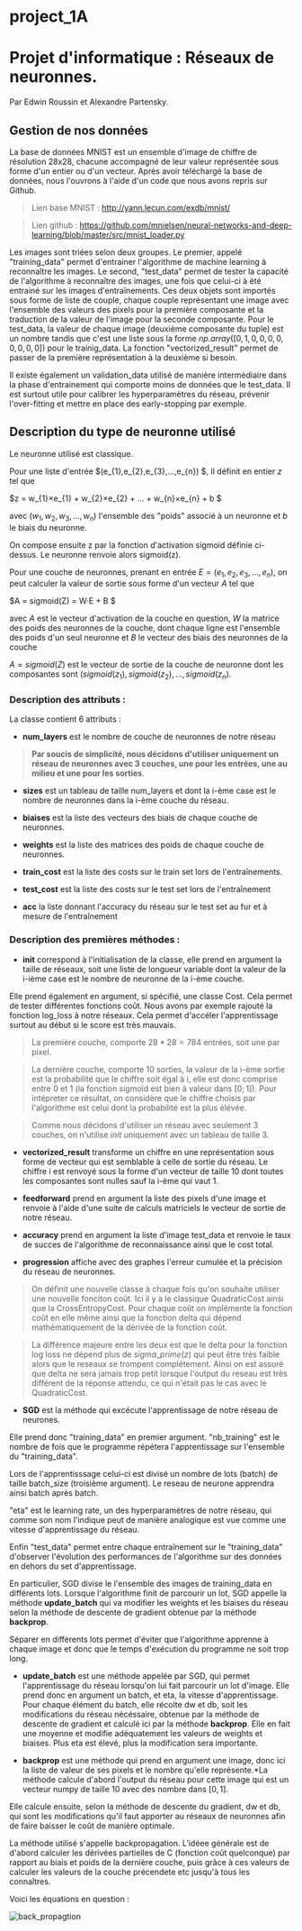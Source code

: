 # project_1A

# Projet d'informatique : Réseaux de neuronnes.
Par Edwin Roussin et Alexandre Partensky.



## Gestion de nos données

 La base de données MNIST est un ensemble d'image de chiffre de résolution 28x28, chacune accompagné de leur valeur représentée sous forme d'un entier ou d'un vecteur. Après avoir téléchargé la base de données, nous l'ouvrons à l'aide d'un code que nous avons repris sur Github.

> Lien base MNIST : http://yann.lecun.com/exdb/mnist/



> Lien github : https://github.com/mnielsen/neural-networks-and-deep-learning/blob/master/src/mnist_loader.py



  Les images sont triées selon deux groupes. Le premier, appelé "training_data" permet d'entrainer l'algorithme de machine learning à reconnaître les images. Le second, "test_data" permet de tester la capacité de l'algorithme à reconnaître des images, une fois que celui-ci à été entrainé sur les images d'entraînements. Ces deux objets sont importés sous forme de liste de couple, chaque couple représentant une image avec l'ensemble des valeurs des pixels pour la première composante et la traduction de la valeur de l'image pour la seconde composante. Pour le test_data, la valeur de chaque image (deuxième composante du tuple) est un nombre tandis que c'est une liste sous la forme $np.array([0,1,0,0,0,0,0,0,0,0])$ pour le trainig_data. La fonction "vectorized_result" permet de passer de la première représentation à la deuxième si besoin.
  
Il existe également un validation_data utilisé de manière intermédiaire dans la phase d'entrainement qui comporte moins de données que le test_data. Il est surtout utile pour calibrer les hyperparamètres du réseau, prévenir l'over-fitting et mettre en place des early-stopping par exemple.





## Description du type de neuronne utilisé

Le neuronne utilisé est classique.

Pour une liste d'entrée  $(e_{1},e_{2},e_{3},...,e_{n}) $, Il définit en entier $z$ tel que 

$z = w_{1}×e_{1} + w_{2}×e_{2} + ... + w_{n}×e_{n} + b $

avec $(w_{1},w_{2},w_{3},...,w_{n})$ l'ensemble des "poids" associé à un neuronne et $b$ le biais du neuronne. 

On compose ensuite z par la fonction d'activation sigmoid définie ci-dessus. Le neuronne renvoie alors sigmoid(z). 

Pour une couche de neuronnes, prenant en entrée $E = (e_{1},e_{2},e_{3},...,e_{n})$, on peut calculer la valeur de sortie sous forme d'un vecteur $A$ tel que 

$A = sigmoid(Z) = W·E + B $

avec $A$ est le vecteur d'activation de la couche en question, $W$ la matrice des poids des neuronnes de la couche, dont chaque ligne est l'ensemble des poids d'un seul neuronne et $B$ le vecteur des biais des neuronnes de la couche

$A = sigmoid(Z)$ est le vecteur de sortie de la couche de neuronne dont les composantes sont $(sigmoid(z_{1}),sigmoid(z_{2}),...,sigmoid(z_{n})$.

### Description des attributs :

La classe contient 6 attributs :

- **num_layers** est le nombre de couche de neuronnes de notre réseau
>**Par soucis de simplicité, nous décidons d'utiliser uniquement un réseau de neuronnes avec 3 couches, une pour les entrées, une au milieu et une pour les sorties**.
- **sizes** est un tableau de taille num_layers et dont la i-ème case est le nombre de neuronnes dans la i-ème couche du réseau.

- **biaises** est la liste des vecteurs des biais de chaque couche de neuronnes.

- **weights** est la liste des matrices des poids de chaque couche de neuronnes.

- **train_cost** est la liste des costs sur le train set lors de l'entraînements.

- **test_cost** est la liste des costs sur le test set lors de l'entraînement
- **acc** la liste donnant l'accuracy du réseau sur le test set au fur et à mesure de l'entraînement


### Description des premières méthodes :

- **init** correspond à l'initialisation de la classe, elle prend en argument la taille de réseaux, soit une liste de longueur variable dont la valeur de la i-ième case est le nombre de neuronne de la i-ème couche.

 Elle prend également en argument, si spécifié, une classe Cost. Cela permet de tester différentes fonctions coût. Nous avons par exemple rajouté la fonction log_loss à notre réseaux. Cela permet d'accéler l'apprentissage surtout au début si le score est très mauvais.

>La première couche, comporte $28*28 = 784$ entrées, soit une par pixel.

>La dernière couche, comporte 10 sorties, la valeur de la i-ème sortie est la probabilité que le chiffre soit égal à i, elle est donc comprise entre 0 et 1 (la fonction sigmoïd est bien à valeur dans $[0;1]$). 
Pour intépreter ce résultat, on considère que le chiffre choisis par l'algorithme est celui dont la probabilité est la plus élévée. 

>Comme nous décidons d'utiliser un réseau avec seulement 3 couches, on n'utilise $init$ uniquement avec un tableau de taille 3.


- **vectorized_result** transforme un chiffre en une représentation sous forme de vecteur qui est semblable à celle de sortie du réseau. Le chiffre i est renvoyé sous la forme d'un vecteur de taille 10 dont toutes les composantes sont nulles sauf la i-ème qui vaut 1. 

- **feedforward** prend en argument la liste des pixels d'une image et renvoie à l'aide d'une suite de calculs matriciels le vecteur de sortie de notre réseau. 

- **accuracy** prend en argument la liste d'image test_data et renvoie le taux de succes de l'algorithme de reconnaissance ainsi que le cost total.



- **progression**  affiche avec des graphes l'erreur cumulée et la précision du réseau de neuronnes.

>On définit une nouvelle classe à chaque fois qu'on souhaite utiliser une nouvelle fonciton coût. Ici il y a le classique QuadraticCost ainsi que la CrossEntropyCost. Pour chaque coût on implémente la fonction coût en elle même ainsi que la fonction delta qui dépend mathématiquement de la dérivée de la fonction coût. 

>La différence majeure entre les deux est que le delta pour la fonction log loss ne dépend plus de $sigma$_$prime(z)$ qui peut être très faible alors que le reseaux se trompent complétement. Ainsi on est assuré que delta ne sera jamais trop petit lorsque l'output du reseau est très différent de la réponse attendu, ce qui n'était pas le cas avec le QuadraticCost.


- **SGD** est la méthode qui excécute l'apprentissage de notre réseau de neurones.

Elle prend donc "training_data" en premier argument. 
"nb_training" est le nombre de fois que le programme répétera l'apprentissage sur l'ensemble du "training_data".

Lors de l'apprentisssage celui-ci est divisé un nombre de lots (batch) de taille batch_size (troisième argument). Le reseau de neurone apprendra ainsi batch après batch.

"eta" est le learning rate, un des hyperparamètres de notre réseau, qui comme son nom l'indique peut de manière analogique est  vue comme une vitesse d'apprentissage du  réseau.

Enfin "test_data" permet entre chaque entraînement sur le "training_data" d'observer l'évolution des performances de l'algorithme sur des données en dehors du set d'apprentissage.

En particulier, SGD divise le l'ensemble des images de training_data en différents lots. Lorsque l'algorithme finit de parcourir un lot, SGD appelle la méthode **update_batch** qui va modifier les weights et les biaises du réseau selon la méthode de descente de gradient obtenue par la méthode **backprop**. 

Séparer en différents lots permet d'éviter que l'algorithme apprenne à chaque image et donc que le temps d'exécution du programme ne soit trop long.

- **update_batch** est une méthode appelée par SGD, qui permet l'apprentissage du réseau lorsqu'on lui fait parcourir un lot d'image. Elle prend donc en argument un batch, et eta, la vitesse d'apprentissage. Pour chaque élément du batch, elle récolte dw et db, soit les modifications du réseau nécéssaire, obtenue par la méthode de descente de gradient et calculé ici par la méthode **backprop**. Elle en fait une moyenne et modifie adéquatement les valeurs de weights et biaises. Plus eta est élevé, plus la modification sera importante.

- **backprop** est une méthode qui prend en argument une image, donc ici la liste de valeur de ses pixels et le nombre qu'elle représente.*La méthode calcule d'abord l'output du réseau pour cette image qui est un vecteur numpy de taille 10 avec des nombre dans $[0,1]$.

 Elle calcule ensuite, selon la méthode de descente du gradient, dw et db, qui sont les modifications qu'il faut apporter au réseaux de neuronnes afin de faire baisser le coût de manière optimale.
 
 La méthode utilisé s'appelle backpropagation. L'idéee générale est de d'abord calculer les dérivées partielles de C (fonction coût quelconque) par rapport au biais et poids de la dernière couche, puis grâce à ces valeurs de calculer les valeurs de la couche précendete etc jusqu'à tous les connaîtres.

Voici les équations en question :

![back_propagtion](https://user-images.githubusercontent.com/74186183/196455899-298b42c3-d9a8-4ac6-bad9-46895d1d07e9.png)

